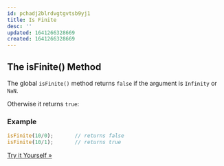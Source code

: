 ```yaml
---
id: pchadj2blrdvgtgvtsb9yj1
title: Is Finite
desc: ''
updated: 1641266328669
created: 1641266328669
---
```



## The isFinite() Method

The global `isFinite()` method returns `false` if the argument is `Infinity` or `NaN`.

Otherwise it returns `true`:

### Example

```js
isFinite(10/0);       // returns false  
isFinite(10/1);       // returns true 
```

[Try it Yourself »](https://www.w3schools.com/Js/tryit.asp?filename=tryjs_es6_isfinite)

